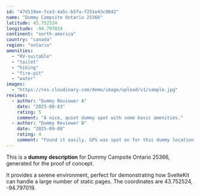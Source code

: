 ```yaml
---
id: "47d119ee-fce3-4a5c-b5fa-f251e43c9042"
name: "Dummy Campsite Ontario 25366"
latitude: 43.752524
longitude: -94.797019
continent: "north-america"
country: "canada"
region: "ontario"
amenities:
  - "RV-suitable"
  - "toilet"
  - "hiking"
  - "fire-pit"
  - "water"
images:
  - "https://res.cloudinary.com/demo/image/upload/v1/sample.jpg"
reviews:
  - author: "Dummy Reviewer A"
    date: "2025-08-03"
    rating: 5
    comment: "A nice, quiet dummy spot with some basic amenities."
  - author: "Dummy Reviewer B"
    date: "2025-09-08"
    rating: 4
    comment: "Found it easily. GPS was spot on for this dummy location."
---
```


This is a **dummy description** for Dummy Campsite Ontario 25366, generated for the proof of concept.

It provides a serene environment, perfect for demonstrating how SvelteKit can handle a large number of static pages. The coordinates are 43.752524, -94.797019.
